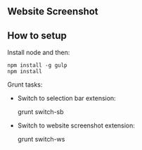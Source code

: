 ## Website Screenshot

## How to setup

Install node and then:

    npm install -g gulp
    npm install

Grunt tasks:

 * Switch to selection bar extension:

    grunt switch-sb

 * Switch to website screenshot extension:

    grunt switch-ws